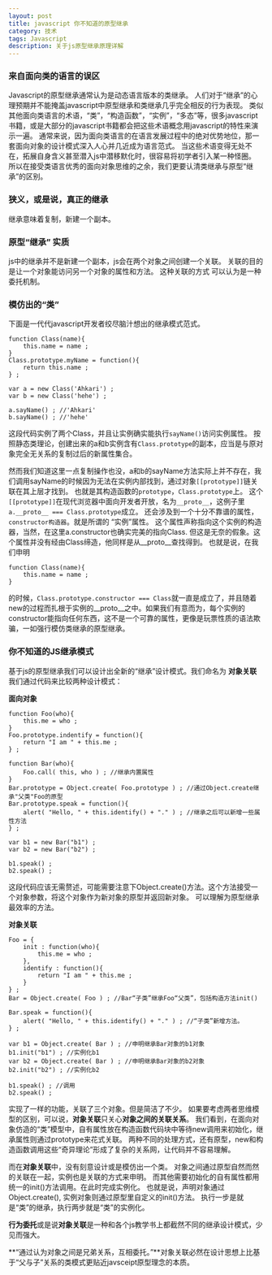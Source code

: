 ```yaml
---
layout: post
title: javascript 你不知道的原型继承
category: 技术
tags: Javascript
description: 关于js原型继承原理详解
---
```


### 来自面向类的语言的误区

Javascript的原型继承通常认为是动态语言版本的类继承。
人们对于“继承”的心理预期并不能掩盖javascript中原型继承和类继承几乎完全相反的行为表现。
类似其他面向类语言的术语，“类”，“构造函数”，“实例”，“多态”等，很多javascript书籍，或是大部分的javascript书籍都会把这些术语概念用javascript的特性来演示一遍。
通常来说，因为面向类语言的在语言发展过程中的绝对优势地位，那一套面向对象的设计模式深入人心并几近成为语言范式。
当这些术语变得无处不在，拓展自身含义甚至潜入js中潜移默化时，很容易将初学者引入某一种怪圈。
所以在接受类语言优秀的面向对象思维的之余，我们更要认清类继承与原型“继承”的区别。

### 狭义，或是说，真正的继承

继承意味着复制，新建一个副本。


### 原型“继承” 实质

js中的继承并不是新建一个副本，js会在两个对象之间创建一个关联。
关联的目的是让一个对象能访问另一个对象的属性和方法。
这种关联的方式 可以认为是一种 委托机制。


### 模仿出的“类”

下面是一代代javascript开发者绞尽脑汁想出的继承模式范式。

	function Class(name){
		this.name = name ;
	}
	Class.prototype.myName = function(){
		return this.name ;
	} ;

	var a = new Class('Ahkari') ;
	var b = new Class('hehe') ;

	a.sayName() ; //'Ahkari'
	b.sayName() ; //'hehe'

这段代码实例了两个Class，并且让实例确实能执行`sayName()`访问实例属性。
按照静态类理论，创建出来的a和b实例含有`Class.prototype`的副本，应当是与原对象完全无关系的复制过后的新属性集合。

然而我们知道这里一点复制操作也没，a和b的sayName方法实际上并不存在，我们调用sayName的时候因为无法在实例内部找到，通过对象`[[prototype]]`链关联在其上层才找到。
也就是其构造函数的`prototype`，`Class.prototype`上。
这个`[[prototype]]`在现代浏览器中面向开发者开放，名为`__proto__`，这例子里 `a.__proto__ === Class.prototype`成立。
还会涉及到一个十分不靠谱的属性，`constructor构造器`。就是所谓的 “实例”属性。
这个属性声称指向这个实例的构造器，当然，在这里a.constructor也确实完美的指向Class.
但这是无奈的假象。这个属性并没有经由Class缔造，他同样是从__proto__查找得到。
也就是说，在我们申明
	
	function Class(name){
		this.name = name ;
	}

的时候，`Class.prototype.constructor === Class`就一直是成立了，并且随着new的过程而扎根于实例的__proto__之中。如果我们有意而为，每个实例的constructor能指向任何东西，这不是一个可靠的属性，更像是玩票性质的语法欺骗，一如强行模仿类继承的原型继承。


### 你不知道的JS继承模式

基于js的原型继承我们可以设计出全新的“继承”设计模式。我们命名为 **对象关联**
我们通过代码来比较两种设计模式：

**面向对象**

	function Foo(who){
		this.me = who ;
	}
	Foo.prototype.indentify = function(){
		return "I am " + this.me ;
	} ;

	function Bar(who){
		Foo.call( this, who ) ; //继承内置属性
	}
	Bar.prototype = Object.create( Foo.prototype ) ; //通过Object.create继承"父类"Foo的原型
	Bar.prototype.speak = function(){
		alert( "Hello, " + this.identify() + "." ) ; //继承之后可以新增一些属性方法
	} ;

	var b1 = new Bar("b1") ;
	var b2 = new Bar("b2") ;

	b1.speak() ;
	b2.speak() ;

这段代码应该无需赘述，可能需要注意下Object.create()方法。这个方法接受一个对象参数，将这个对象作为新对象的原型并返回新对象。
可以理解为原型继承最效率的方法。

**对象关联**

	Foo = {
		init : function(who){
			this.me = who ;
		},
		identify : function(){
			return "I am " + this.me ;
		}
	} ;
	Bar = Object.create( Foo ) ; //Bar“子类”继承Foo“父类”，包括构造方法init()

	Bar.speak = function(){
		alert( "Hello, " + this.identify() + "." ) ; //“子类”新增方法。
	} ;

	var b1 = Object.create( Bar ) ; //申明继承Bar对象的b1对象
	b1.init("b1") ; //实例化b1
	var b2 = Object.create( Bar ) ; //申明继承Bar对象的b2对象
	b2.init("b2") ; //实例化b2

	b1.speak() ; //调用
	b2.speak() ;

实现了一样的功能，关联了三个对象。但是简洁了不少。
如果要考虑两者思维模型的区别，可以说，**对象关联**只关心**对象之间的关联关系**。
我们看到，在面向对象仿造的“类”模型中，自有属性放在构造函数代码块中等待new调用来初始化，继承属性则通过prototype来花式关联。
两种不同的处理方式，还有原型，new和构造函数调用这些“奇异理论”形成了复杂的关系网，让代码并不容易理解。

而在**对象关联**中，没有刻意设计或是模仿出一个类。
对象之间通过原型自然而然的关联在一起，实例也是关联的方式来申明。
而其他需要初始化的自有属性都用统一的init()方法调用。在此时完成实例化。
也就是说，声明对象通过Object.create(), 实例对象则通过原型里自定义的init()方法。
执行一步是就是“类”的继承，执行两步就是“类”的实例化。

**行为委托**或是说**对象关联**是一种和各个js教学书上都截然不同的继承设计模式，少见而强大。

**“通过认为对象之间是兄弟关系，互相委托。”**对象关联必然在设计思想上比基于“父与子”关系的类模式更贴近javsceipt原型理念的本质。
